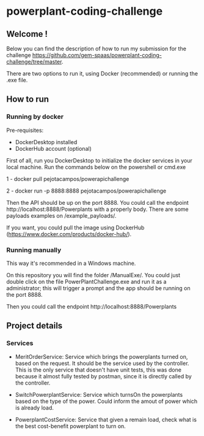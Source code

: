 # powerplant-coding-challenge


## Welcome !

Below you can find the description of how to run my submission for the challenge https://github.com/gem-spaas/powerplant-coding-challenge/tree/master.

There are two options to run it, using Docker (recommended) or running the .exe file. 

## How to run

### Running by docker 
Pre-requisites: 

- DockerDesktop installed
- DockerHub account (optional)

First of all, run you DockerDesktop to initialize the docker services in your local machine.
Run the commands below on the powershell or cmd.exe

1 - docker pull pejotacampos/powerapichallenge

2 - docker run -p 8888:8888 pejotacampos/powerapichallenge


Then the API should be up on the port 8888. You could call the endpoint http://localhost:8888/Powerplants with a properly body. There are some payloads examples on /example_payloads/.

If you want, you could pull the image using DockerHub (https://www.docker.com/products/docker-hub/).


### Running manually

This way it's recommended in a Windows machine.

On this repository you will find the folder /ManualExe/.
You could just double click on the file PowerPlantChallenge.exe and run it as a administrator; this will trigger a prompt and the app should be running on the port 8888.

Then you could call the endpoint http://localhost:8888/Powerplants 


## Project details

### Services
- MeritOrderService: Service which brings the powerplants turned on, based on the request. It should be the service used by the controller. This is the only service that doesn't have unit tests,
	this was done because it almost fully tested by postman, since it is directly called by the controller.

- SwitchPowerplantService: Service which turnsOn the powerplants based on the type of the power. Could inform the amout of power which is already load.

- PowerplantCostService: Service that given a remain load, check what is the best cost-benefit powerplant to turn on.